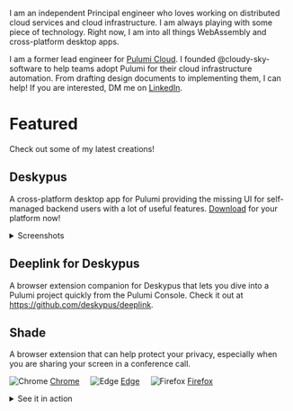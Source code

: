 I am an independent Principal engineer who loves working on distributed cloud services and cloud infrastructure. I am always playing with some piece of technology. Right now, I am into all things WebAssembly and cross-platform desktop apps.

I am a former lead engineer for [Pulumi Cloud](https://app.pulumi.com). I founded @cloudy-sky-software to help teams adopt Pulumi for their cloud infrastructure automation. From drafting design documents to implementing them, I can help! If you are interested, DM me on [LinkedIn](https://linkedin.com/in/praneetloke).

# Featured

Check out some of my latest creations!

## Deskypus

A cross-platform desktop app for Pulumi providing the missing UI for self-managed backend users with a lot of useful features. [Download](https://deskypus.github.io/) for your platform now!

<details>
  <summary>Screenshots</summary>
  <img width="947" alt="projects" src="https://user-images.githubusercontent.com/1466314/147854944-7d1b9b7d-2ad1-48df-a9d8-65282e1f5715.png">

  <img width="418" alt="account-switcher" src="https://user-images.githubusercontent.com/1466314/147854947-d09a4cb9-a8f6-4059-8813-909f4271267d.png">
</details>

## Deeplink for Deskypus

A browser extension companion for Deskypus that lets you dive into a Pulumi project quickly from the Pulumi Console. Check it out at https://github.com/deskypus/deeplink.

## Shade

A browser extension that can help protect your privacy, especially when you are sharing your screen in a conference call.

![Chrome](https://www.google.com/images/icons/product/chrome_web_store-32.png) [Chrome](https://chrome.google.com/webstore/detail/shade/denfadghfapneeflooogfflmnnebpjha) &nbsp;&nbsp;&nbsp; ![Edge](https://microsoftedge.microsoft.com/favicon.ico) [Edge](https://microsoftedge.microsoft.com/addons/detail/shade/beejdgamkplgnpoabpkgpkdcbdhhnial) &nbsp;&nbsp;&nbsp; ![Firefox](https://addons.cdn.mozilla.net/favicon.ico?v=2) [Firefox](https://addons.mozilla.org/en-US/firefox/addon/privacy-shade/)

<details>
  <summary>See it in action</summary>
  
![Kapture 2021-06-15 at 15 42 55](https://user-images.githubusercontent.com/1466314/122132827-6ed17d00-cdf0-11eb-9574-5b3ca483e1fa.gif)
</details>


